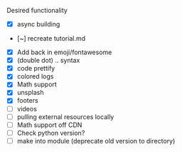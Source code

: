 Desired functionality

+ [x] async building
+ [~] recreate tutorial.md
+ [X] Add back in emoji/fontawesome
+ [X] (double dot) .. syntax
+ [X] code prettify
+ [x] colored logs
+ [x] Math support
+ [x] unsplash
+ [x] footers
+ [ ] videos
+ [ ] pulling external resources locally
+ [ ] Math support off CDN 
+ [ ] Check python version?
+ [ ] make into module (deprecate old version to directory)